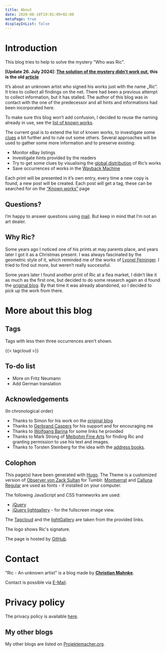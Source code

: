 ```yaml
---
title: About
date: 2020-08-18T19:01:09+02:00
metaPage: true
displayInList: false
---
```

# Introduction

This blog tries to help to solve the mystery "Who was Ric".

**[Update 26. July 2024]: [The solution of the mystery didn't work out](/post/mystery-again), this is the old [article](/post/mystery-solved)**

It’s about an unknown artist who signed his works just with the name „Ric“. It tries to collect all findings on the net. There had been a previous attempt to collect information, but it has stalled. The author of this blog was in contact with the one of the predecessor and all hints and informations had been incorporated here.

To make sure this blog won’t add confusion, I decided to reuse the naming already in use, see the [list of known works](/works).

The current goal is to extend the list of known works, to investigate some [clues](/hints) a bit further and to rule out some others. Several approaches will be used to gather some more information and to preserve existing:

*   Monitor eBay listings
*   Investigate hints provided by the readers
*   Try to get some clues by visualising the [global distribution](/map) of Ric’s works
*   Save occurrences of works in the [Wayback Machine](https://archive.org/web/)

Each print will be presented in it’s own entry, every time a new copy is found, a new post will be created. Each post will get a tag, these can be searched for on the [“Known works”](/works) page

## Questions?

I’m happy to answer questions using [mail](mailto:ric-unknownartist@projektemacher.org). But keep in mind that I’m not an art dealer.

## Why Ric?

Some years ago I noticed one of his prints at may parents place, and years later I got it as a Christmas present. I was always fascinated by the geometric style of it, which reminded me of the works of [Lyonel Feininger](https://en.wikipedia.org/wiki/Lyonel_Feininger). I tried to find out more, but weren’t really successful.

Some years later I found another print of Ric at a flea market, I didn’t like it as much as the first one, but decided to do some research again an d found the [original blog](http://ric-unknownartist.blogspot.com/). By that time it was already abandoned, so I decided to pick up the work from there.

# More about this blog

## Tags

Tags with less then three occurrences aren't shown.

{{< tagcloud >}}

## To-do list

*   More on Fritz Neumann
*   Add German translation

## Acknowledgements

(In chronological order)

*   Thanks to Simon for his work on the [original blog](http://ric-unknownartist.blogspot.com)
*   Thanks to [Gerbrand Caspers](https://gerrie-thefriendlyghost.blogspot.com/) for his support and for encouraging me
*   Thanks to [Wolfgang Barina](http://www.wolfgang-barina.de/) for some links he provided
*   Thanks to Mark Strong of [Meibohm Fine Arts](http://meibohmfinearts.com/) for finding Ric and granting permission to use his text and images.
*   Thanks to Torsten Steinberg for the idea with the [address books](https://ric-unknownartist.projektemacher.org/post/fritz-neumann-address-book-berlin/).

## Colophon

This page(s) have been generated with [Hugo](https://gohugo.io/). The Theme is a customized version of [Observer von Zack Sultan](http://zacksultan.com) for Tumblr. [Montserrat](github.com/JulietaUla/Montserrat) and [Calluna Regular](https://www.exljbris.com/calluna.html) are used as fonts - if installed on your computer.

The following JavaScript and CSS frameworks are used:
* [jQuery](https://jquery.com/)
* [jQuery lightgallery](https://sachinchoolur.github.io/lightGallery/) - for the fullscreen image view.

The [Tagcloud](http://www.johann-oberdorfer.eu/blog/2020/02/23/20-02-23_tag_cloud_for_hugo/) and the [lightGallery](https://sachinchoolur.github.io/lightGallery/) are taken from the provided links.

The logo shows Ric's signature.

The page is hosted by [GitHub](https://github.com/).

# Contact

"Ric - An unknown artist" is a blog made by **[Christian Mahnke](https://christianmahnke.de/)**.

Contact is possible via [E-Mail](mailto:ric-unknownartist@projektemacher.org).

# Privacy policy

The privacy policy is available [here](/privacy).

## My other blogs

My other blogs are listed on [Projektemacher.org](https://projektemacher.org/blogs/).
